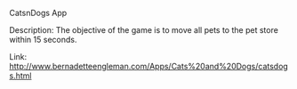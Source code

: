 CatsnDogs App 

Description: The objective of the game is to move all pets to the pet store within 15 seconds.

Link: http://www.bernadetteengleman.com/Apps/Cats%20and%20Dogs/catsdogs.html
